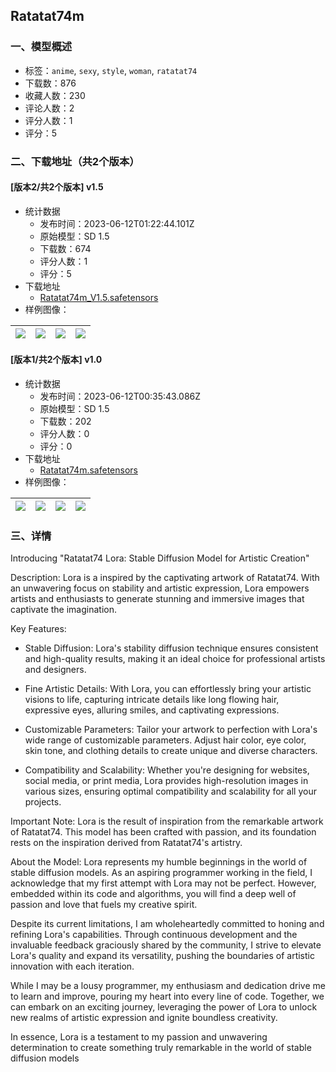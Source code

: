 ## Ratatat74m
### 一、模型概述

- 标签：`anime`, `sexy`, `style`, `woman`, `ratatat74`
- 下载数：876
- 收藏人数：230
- 评论人数：2
- 评分人数：1
- 评分：5

### 二、下载地址（共2个版本）

#### [版本2/共2个版本] v1.5

- 统计数据
  - 发布时间：2023-06-12T01:22:44.101Z
  - 原始模型：SD 1.5
  - 下载数：674
  - 评分人数：1
  - 评分：5
- 下载地址
  - [Ratatat74m_V1.5.safetensors](https://civitai.com/api/download/models/94195)
- 样例图像：

| <img src="https://image.civitai.com/xG1nkqKTMzGDvpLrqFT7WA/df45899f-46ed-4729-b1ba-b588e97068a4/width=450/1115751.jpeg" /> | <img src="https://image.civitai.com/xG1nkqKTMzGDvpLrqFT7WA/60e6f6e0-1381-4e91-8d6f-0b34761182fc/width=450/1115749.jpeg" /> | <img src="https://image.civitai.com/xG1nkqKTMzGDvpLrqFT7WA/b3fed85e-85f9-4109-9688-55933c3ef91d/width=450/1115750.jpeg" /> | <img src="https://image.civitai.com/xG1nkqKTMzGDvpLrqFT7WA/5409b6ca-f766-4a8c-9ab3-5701a6a71787/width=450/1115755.jpeg" /> |
| ---- | ---- | ---- | ---- |

#### [版本1/共2个版本] v1.0

- 统计数据
  - 发布时间：2023-06-12T00:35:43.086Z
  - 原始模型：SD 1.5
  - 下载数：202
  - 评分人数：0
  - 评分：0
- 下载地址
  - [Ratatat74m.safetensors](https://civitai.com/api/download/models/93667)
- 样例图像：

| <img src="https://image.civitai.com/xG1nkqKTMzGDvpLrqFT7WA/3683ab5e-0a33-4c5c-945a-a60f56f9b875/width=450/1106978.jpeg" /> | <img src="https://image.civitai.com/xG1nkqKTMzGDvpLrqFT7WA/58b9e916-3ab0-4f70-a0ae-cfb5e48d49cb/width=450/1106991.jpeg" /> | <img src="https://image.civitai.com/xG1nkqKTMzGDvpLrqFT7WA/eb7af861-425d-41fe-8fcb-34fb352936d4/width=450/1106983.jpeg" /> | <img src="https://image.civitai.com/xG1nkqKTMzGDvpLrqFT7WA/5bf5d4f3-ff7a-42c1-b575-1bbf2d4122fa/width=450/1106982.jpeg" /> |
| ---- | ---- | ---- | ---- |


### 三、详情
<p>Introducing "Ratatat74 Lora: Stable Diffusion Model for Artistic Creation"</p><p>Description: Lora is a inspired by the captivating artwork of Ratatat74. With an unwavering focus on stability and artistic expression, Lora empowers artists and enthusiasts to generate stunning and immersive images that captivate the imagination.</p><p>Key Features:</p><ul><li><p>Stable Diffusion: Lora's stability diffusion technique ensures consistent and high-quality results, making it an ideal choice for professional artists and designers.</p></li><li><p>Fine Artistic Details: With Lora, you can effortlessly bring your artistic visions to life, capturing intricate details like long flowing hair, expressive eyes, alluring smiles, and captivating expressions.</p></li><li><p>Customizable Parameters: Tailor your artwork to perfection with Lora's wide range of customizable parameters. Adjust hair color, eye color, skin tone, and clothing details to create unique and diverse characters.</p></li><li><p>Compatibility and Scalability: Whether you're designing for websites, social media, or print media, Lora provides high-resolution images in various sizes, ensuring optimal compatibility and scalability for all your projects.</p></li></ul><p>Important Note: Lora is the result of inspiration from the remarkable artwork of Ratatat74. This model has been crafted with passion, and its foundation rests on the inspiration derived from Ratatat74's artistry.</p><p>About the Model: Lora represents my humble beginnings in the world of stable diffusion models. As an aspiring programmer working in the field, I acknowledge that my first attempt with Lora may not be perfect. However, embedded within its code and algorithms, you will find a deep well of passion and love that fuels my creative spirit.</p><p>Despite its current limitations, I am wholeheartedly committed to honing and refining Lora's capabilities. Through continuous development and the invaluable feedback graciously shared by the community, I strive to elevate Lora's quality and expand its versatility, pushing the boundaries of artistic innovation with each iteration.</p><p>While I may be a lousy programmer, my enthusiasm and dedication drive me to learn and improve, pouring my heart into every line of code. Together, we can embark on an exciting journey, leveraging the power of Lora to unlock new realms of artistic expression and ignite boundless creativity.</p><p>In essence, Lora is a testament to my passion and unwavering determination to create something truly remarkable in the world of stable diffusion models</p>
